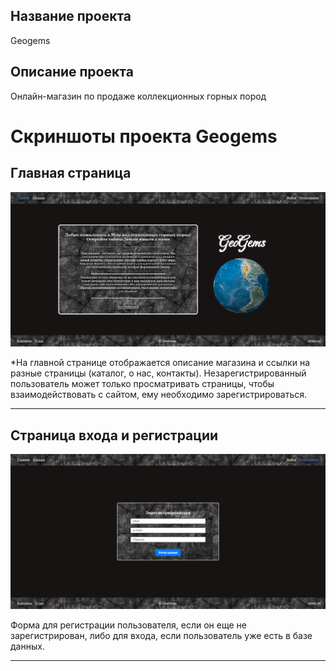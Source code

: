 ## Название проекта

Geogems

## Описание проекта

Онлайн-магазин по продаже коллекционных горных пород

# Скриншоты проекта Geogems

## Главная страница

![Главная страница](./images/Screenshot%202024-08-07%20120315.png)

*На главной странице отображается описание магазина и ссылки на разные страницы (каталог, о нас, контакты). Незарегистрированный пользователь может только просматривать страницы, чтобы взаимодействовать с сайтом, ему необходимо зарегистрироваться.

---

## Страница входа и регистрации

![Страница входа и регистрации](images/Screenshot%202024-08-07%20120343.png)

Форма для регистрации пользователя, если он еще не зарегистрирован, либо для входа, если пользователь уже есть в базе данных.

---
